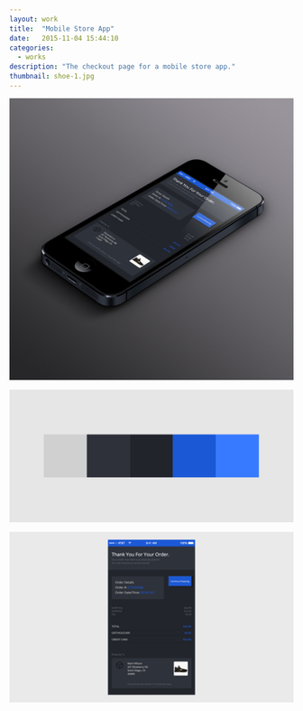 ```yaml
---
layout: work
title:  "Mobile Store App"
date:   2015-11-04 15:44:10
categories:
  - works
description: "The checkout page for a mobile store app."
thumbnail: shoe-1.jpg
---
```


![](/img/shoe-1.jpg)

![](/img/shoe-2.jpg)

![](/img/shoe-3.jpg)
